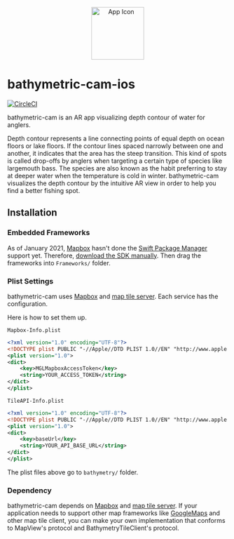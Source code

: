 <p align="center">
  <img src="https://avatars.githubusercontent.com/u/77539627?u=f07a00cbf7503ce555bdf8848cdacb31705e801c" width="120" alt="App Icon" />
</p>

# bathymetric-cam-ios

[![CircleCI](https://circleci.com/gh/bathymetric-cam/bathymetric-cam-ios/tree/main.svg?style=svg)](https://circleci.com/gh/bathymetric-cam/bathymetric-cam-ios/tree/main)

bathymetric-cam is an AR app visualizing depth contour of water for anglers.

Depth contour represents a line connecting points of equal depth on ocean floors or lake floors.
If the contour lines spaced narrowly between one and another, it indicates that the area has the steep transition.
This kind of spots is called drop-offs by anglers when targeting a certain type of species like largemouth bass.
The species are also known as the habit preferring to stay at deeper water when the temperature is cold in winter.
bathymetric-cam visualizes the depth contour by the intuitive AR view in order to help you find a better fishing spot.

## Installation

### Embedded Frameworks

As of January 2021, [Mapbox](https://github.com/mapbox/mapbox-gl-native-ios) hasn't done the [Swift Package Manager](https://github.com/apple/swift-package-manager) support yet.
Therefore, [download the SDK manually](https://docs.mapbox.com/ios/maps/guides/install/).
Then drag the frameworks into `Frameworks/` folder.

### Plist Settings

bathymetric-cam uses [Mapbox](https://github.com/mapbox/mapbox-gl-native-ios/tree/main/platform/ios) and [map tile server](https://wiki.openstreetmap.org/wiki/Slippy_map_tilenames#Tile_servers).
Each service has the configuration.

Here is how to set them up.

`Mapbox-Info.plist`
```xml
<?xml version="1.0" encoding="UTF-8"?>
<!DOCTYPE plist PUBLIC "-//Apple//DTD PLIST 1.0//EN" "http://www.apple.com/DTDs/PropertyList-1.0.dtd">
<plist version="1.0">
<dict>
    <key>MGLMapboxAccessToken</key>
    <string>YOUR_ACCESS_TOKEN</string>
</dict>
</plist>
```

`TileAPI-Info.plist`
```xml
<?xml version="1.0" encoding="UTF-8"?>
<!DOCTYPE plist PUBLIC "-//Apple//DTD PLIST 1.0//EN" "http://www.apple.com/DTDs/PropertyList-1.0.dtd">
<plist version="1.0">
<dict>
    <key>baseUrl</key>
    <string>YOUR_API_BASE_URL</string>
</dict>
</plist>
```

The plist files above go to `bathymetry/` folder.

### Dependency

bathymetric-cam depends on [Mapbox](https://github.com/mapbox/mapbox-gl-native-ios/tree/main/platform/ios) and [map tile server](https://wiki.openstreetmap.org/wiki/Slippy_map_tilenames#Tile_servers).
If your application needs to support other map frameworks like [GoogleMaps](https://developers.google.com/maps/documentation/ios-sdk/overview) and other map tile client, you can make your own implementation that conforms to MapView's protocol and BathymetryTileClient's protocol.
